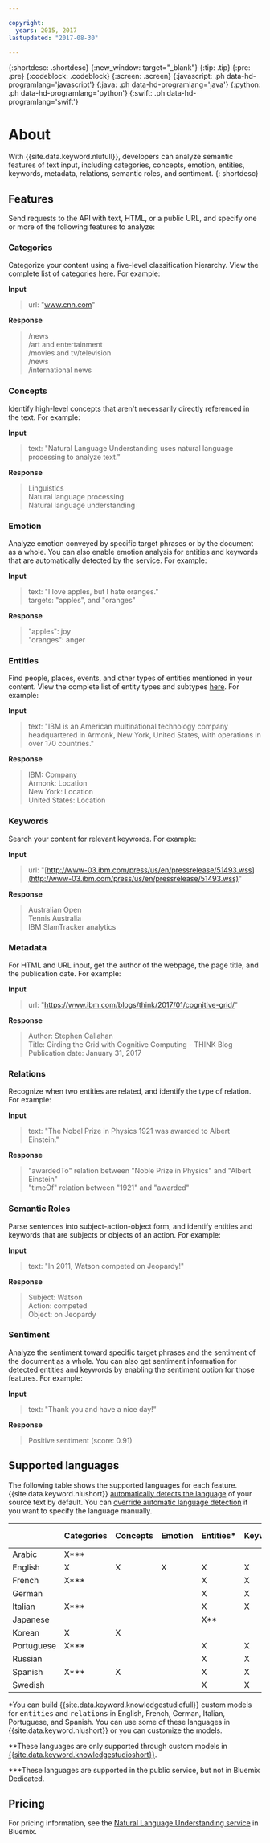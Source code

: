 ```yaml
---

copyright:
  years: 2015, 2017
lastupdated: "2017-08-30"

---
```


{:shortdesc: .shortdesc}
{:new_window: target="_blank"}
{:tip: .tip}
{:pre: .pre}
{:codeblock: .codeblock}
{:screen: .screen}
{:javascript: .ph data-hd-programlang='javascript'}
{:java: .ph data-hd-programlang='java'}
{:python: .ph data-hd-programlang='python'}
{:swift: .ph data-hd-programlang='swift'}

# About

With {{site.data.keyword.nlufull}}, developers can analyze semantic features of text input, including categories, concepts, emotion, entities, keywords, metadata, relations, semantic roles, and sentiment.
{: shortdesc}

## Features
Send requests to the API with text, HTML, or a public URL, and specify one or more of the following features to analyze:

### Categories
Categorize your content using a five-level classification hierarchy. View the complete list of categories [here](/docs/services/natural-language-understanding/categories.html). For example:

**Input**
> url: "www.cnn.com"

**Response**
> /news </br>
> /art and entertainment </br>
> /movies and tv/television </br>
> /news </br>
> /international news

### Concepts
Identify high-level concepts that aren't necessarily directly referenced in the text. For example:

**Input**
> text: "Natural Language Understanding uses natural language processing to analyze text."

**Response**
> Linguistics </br>
> Natural language processing </br>
> Natural language understanding

### Emotion
Analyze emotion conveyed by specific target phrases or by the document as a whole. You can also enable emotion analysis for entities and keywords that are automatically detected by the service. For example:

**Input**
> text: "I love apples, but I hate oranges." </br>
> targets: "apples", and "oranges"

**Response**
> "apples": joy </br>
> "oranges": anger

### Entities
Find people, places, events, and other types of entities mentioned in your content. View the complete list of entity types and subtypes [here](/docs/services/natural-language-understanding/entity-types.html). For example:

**Input**
> text: "IBM is an American multinational technology company headquartered in Armonk, New York, United States, with operations in over 170 countries."

**Response**
> IBM: Company </br>
> Armonk: Location </br>
> New York: Location </br>
> United States: Location

### Keywords
Search your content for relevant keywords. For example:

**Input**
>url: "[http://www-03.ibm.com/press/us/en/pressrelease/51493.wss](http://www-03.ibm.com/press/us/en/pressrelease/51493.wss)"

**Response**
>Australian Open </br>
>Tennis Australia </br>
>IBM SlamTracker analytics

### Metadata
For HTML and URL input, get the author of the webpage, the page title, and the publication date. For example:

**Input**
>url: "https://www.ibm.com/blogs/think/2017/01/cognitive-grid/"

**Response**
>Author: Stephen Callahan </br>
>Title: Girding the Grid with Cognitive Computing - THINK Blog </br>
>Publication date: January 31, 2017

### Relations
Recognize when two entities are related, and identify the type of relation. For example:

**Input**
>text: "The Nobel Prize in Physics 1921 was awarded to Albert Einstein."

**Response**
>"awardedTo" relation between "Noble Prize in Physics" and "Albert Einstein" </br>
>"timeOf" relation between "1921" and "awarded"

### Semantic Roles
Parse sentences into subject-action-object form, and identify entities and keywords that are subjects or objects of an action. For example:

**Input**
>text: "In 2011, Watson competed on Jeopardy!"

**Response**
>Subject: Watson </br>
>Action: competed </br>
>Object: on Jeopardy

### Sentiment
Analyze the sentiment toward specific target phrases and the sentiment of the document as a whole. You can also get sentiment information for detected entities and keywords by enabling the sentiment option for those features. For example:

**Input**
>text: "Thank you and have a nice day!"

**Response**
>Positive sentiment (score: 0.91)

## Supported languages
The following table shows the supported languages for each feature. {{site.data.keyword.nlushort}} [automatically detects the language](/docs/services/natural-language-understanding/detectable-languages.html) of your source text by default. You can [override automatic language detection](/docs/services/natural-language-understanding/detectable-languages.html#overriding-language-detection) if you want to specify the language manually.

|            | Categories | Concepts | Emotion | Entities&#42; | Keywords | Metadata | Relations&#42; | Semantic Roles | Sentiment | 
|------------|------------|----------|---------|----------|----------|----------|-----------|----------------|-----------| 
| Arabic     | X&#42;&#42;&#42;       |          |         |          |          | X        | X         |                | X         | 
| English    | X          | X        | X       | X        | X        | X        | X         | X              | X         | 
| French     | X&#42;&#42;&#42;       |          |         | X        | X        | X        | X&#42;&#42;       |                | X         | 
| German     |            |          |         | X        | X        | X        | X&#42;&#42;       |                | X         | 
| Italian    | X&#42;&#42;&#42;       |          |         | X        | X        | X        | X&#42;&#42;       |                | X         | 
| Japanese   |            |          |         |X&#42;&#42;|          | X        |X&#42;&#42;|                |           | 
| Korean     | X | X | | | | X | X | | X |
| Portuguese | X&#42;&#42;&#42;       |          |         | X        | X        | X        | X&#42;&#42;       |                | X         | 
| Russian    |            |          |         | X        | X        | X        |           |                | X         | 
| Spanish    | X&#42;&#42;&#42;       | X        |         | X        | X        | X        | X         | X              | X         | 
| Swedish    |            |          |         | X        | X        | X        |           |                |           | 


&#42;You can build {{site.data.keyword.knowledgestudiofull}} custom models for  <tt>entities</tt> and <tt>relations</tt> in English, French, German, Italian, Portuguese, and Spanish. You can use some of these languages in {{site.data.keyword.nlushort}} or you can customize the models.

&#42;&#42;These languages are only supported through custom models in [{{site.data.keyword.knowledgestudioshort}}](https://ibm.biz/watsonknowledgestudio).

&#42;&#42;&#42;These languages are supported in the public service, but not in Bluemix Dedicated.

## Pricing
For pricing information, see the [Natural Language Understanding service](https://console.ng.bluemix.net/catalog/services/natural-language-understanding) in Bluemix.
